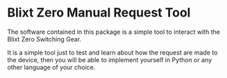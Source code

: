 # Blixt Zero Manual Request Tool

The software contained in this package is a simple tool to interact with the Blixt Zero Switching Gear.

It is a simple tool just to test and learn about how the request are made to the device, then you will
be able to implement yourself in Python or any other language of your choice.